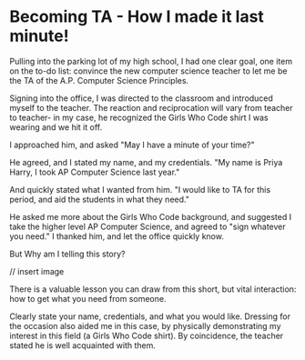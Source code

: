 # Becoming TA - How I made it last minute!

Pulling into the parking lot of my high school, I had one clear goal, one item on the to-do list: convince the new computer science teacher
to let me be the TA of the A.P. Computer Science Principles.

Signing into the office, I was directed to the classroom and introduced myself to the teacher. 
The reaction and reciprocation will vary from teacher to teacher- in my case, he recognized the Girls Who Code shirt I was wearing and we
hit it off. <p></p>
I approached him, and asked "May I have a minute of your time?"<p></p>
He agreed, and I stated my name, and my credentials. "My name is Priya Harry, I took AP Computer Science last year."<p></p>
And quickly stated what I wanted from him. "I would like to TA for this period, and aid the students in what they need." <p></p>
He asked me more about the Girls Who Code background, and suggested I take the higher level AP Computer Science, and agreed to "sign whatever you need."
I thanked him, and let the office quickly know. 
<p></p>
But Why am I telling this story? 

// insert image

There is a valuable lesson you can draw from this short, but vital interaction: how to get what you need from someone. <p></p>
Clearly state your name, credentials, and what you would like. Dressing for the occasion also aided me in this case, by physically demonstrating
my interest in this field (a Girls Who Code shirt). By coincidence, the teacher stated he is well acquainted with them. 
